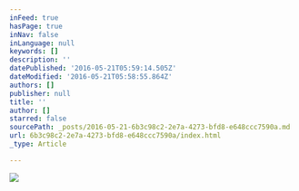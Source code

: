 ```yaml
---
inFeed: true
hasPage: true
inNav: false
inLanguage: null
keywords: []
description: ''
datePublished: '2016-05-21T05:59:14.505Z'
dateModified: '2016-05-21T05:58:55.864Z'
authors: []
publisher: null
title: ''
author: []
starred: false
sourcePath: _posts/2016-05-21-6b3c98c2-2e7a-4273-bfd8-e648ccc7590a.md
url: 6b3c98c2-2e7a-4273-bfd8-e648ccc7590a/index.html
_type: Article

---
```

![](https://the-grid-user-content.s3-us-west-2.amazonaws.com/6e74eecd-2f23-4949-a1e1-d91e82a176f8.jpg)